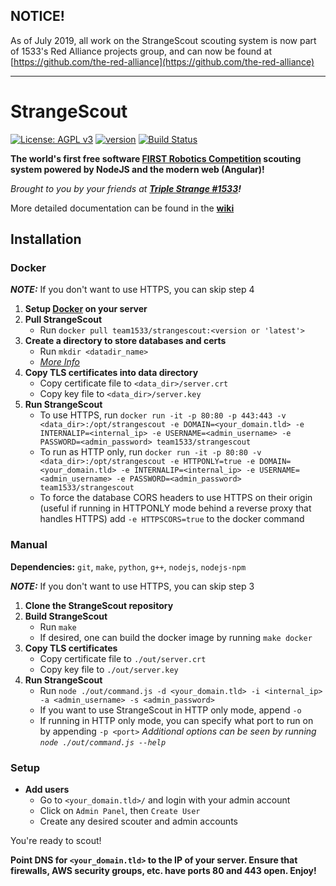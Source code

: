 ## NOTICE!

As of July 2019, all work on the StrangeScout scouting system is now part of 1533's Red Alliance projects group, and can now be found at [https://github.com/the-red-alliance](https://github.com/the-red-alliance)

---

# StrangeScout

[![License: AGPL v3](https://img.shields.io/badge/License-AGPL%20v3-blue.svg)](https://www.gnu.org/licenses/agpl-3.0)
[![version](https://img.shields.io/github/tag-date/triplestrange/strangescout.svg?label=version&style=flat)](https://github.com/triplestrange/StrangeScout/releases/)
[![Build Status](https://travis-ci.com/triplestrange/StrangeScout.svg?branch=master)](https://travis-ci.com/triplestrange/StrangeScout)

**The world's first free software [FIRST Robotics Competition](https://firstinspires.org) scouting system powered by NodeJS and the modern web (Angular)!**

_Brought to you by your friends at **[Triple Strange #1533](http://ecgrobotics.org)!**_

More detailed documentation can be found in the **[wiki](https://github.com/triplestrange/StrangeScout/wiki/)**

## Installation

### Docker

***NOTE:*** If you don't want to use HTTPS, you can skip step 4
1. **Setup [Docker](https://www.docker.com/) on your server**
2. **Pull StrangeScout**
	- Run `docker pull team1533/strangescout:<version or 'latest'>`
3. **Create a directory to store databases and certs**
	- Run `mkdir <datadir_name>`
	- *[More Info](https://docs.docker.com/engine/reference/commandline/volume_create/)*
4. **Copy TLS certificates into data directory**
	- Copy certificate file to `<data_dir>/server.crt`
	- Copy key file to `<data_dir>/server.key`
5. **Run StrangeScout**
	- To use HTTPS, run `docker run -it -p 80:80 -p 443:443 -v <data_dir>:/opt/strangescout -e DOMAIN=<your_domain.tld> -e INTERNALIP=<internal_ip> -e USERNAME=<admin_username> -e PASSWORD=<admin_password> team1533/strangescout`
	- To run as HTTP only, run `docker run -it -p 80:80 -v <data_dir>:/opt/strangescout -e HTTPONLY=true -e DOMAIN=<your_domain.tld> -e INTERNALIP=<internal_ip> -e USERNAME=<admin_username> -e PASSWORD=<admin_password> team1533/strangescout`
	- To force the database CORS headers to use HTTPS on their origin (useful if running in HTTPONLY mode behind a reverse proxy that handles HTTPS) add `-e HTTPSCORS=true` to the docker command

### Manual

**Dependencies:** `git`, `make`, `python`, `g++`, `nodejs`, `nodejs-npm`

***NOTE:*** If you don't want to use HTTPS, you can skip step 3
1. **Clone the StrangeScout repository**
2. **Build StrangeScout**
	- Run `make`
	- If desired, one can build the docker image by running `make docker`
3. **Copy TLS certificates**
	- Copy certificate file to `./out/server.crt`
	- Copy key file to `./out/server.key`
4. **Run StrangeScout**
	- Run `node ./out/command.js -d <your_domain.tld> -i <internal_ip> -a <admin_username> -s <admin_password>`
	- If you want to use StrangeScout in HTTP only mode, append `-o`
	- If running in HTTP only mode, you can specify what port to run on by appending `-p <port>`
	*Additional options can be seen by running `node ./out/command.js --help`*

### Setup

- **Add users**
	- Go to `<your_domain.tld>/` and login with your admin account
	- Click on `Admin Panel`, then `Create User`
	- Create any desired scouter and admin accounts

You're ready to scout!

**Point DNS for `<your_domain.tld>` to the IP of your server. Ensure that firewalls, AWS security groups, etc. have ports 80 and 443 open. Enjoy!**
